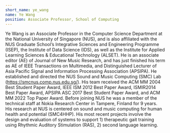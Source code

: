 ```yaml
---
short_name: ye_wang
name: Ye Wang
position: Associate Professor, School of Computing
---
```

Ye Wang is an Associate Professor in the Computer Science Department at the National University of Singapore (NUS), and is also affiliated with the NUS Graduate School’s Integrative Sciences and Engineering Programme (ISEP), the Institute of Data Science (IDS), as well as the Institute for Applied Learning Sciences & Educational Technology (ALSET). He is an associate editor (AE) of Journal of New Music Research, and has just finished his term as AE of IEEE Transactions on Multimedia, and Distinguished Lecturer of Asia Pacific Signal and Information Processing Association (APSIPA). He established and directed the NUS Sound and Music Computing (SMC) Lab (https://smcnus.comp.nus.edu.sg/). His team received the ACM MM 2004 Best Student Paper Award, IEEE ISM 2012 Best Paper Award, ISMIR2014 Best Paper Award, APSIPA ASC 2017 Best Student Paper Award, and ACM MM 2022 Top Paper Award. Before joining NUS he was a member of the technical staff at Nokia Research Center in Tampere, Finland for 9 years. His research at NUS is centered on sound and music computing for human health and potential (SMC4HHP). His most recent projects involve the design and evaluation of systems to support 1) therapeutic gait training using Rhythmic Auditory Stimulation (RAS), 2) second language learning.
